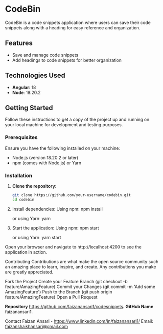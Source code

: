# CodeBin

CodeBin is a code snippets application where users can save their code snippets along with a heading for easy reference and organization.

## Features

- Save and manage code snippets
- Add headings to code snippets for better organization

## Technologies Used

- **Angular**: 18
- **Node**: 18.20.2

## Getting Started

Follow these instructions to get a copy of the project up and running on your local machine for development and testing purposes.

### Prerequisites

Ensure you have the following installed on your machine:

- Node.js (version 18.20.2 or later)
- npm (comes with Node.js) or Yarn

### Installation

1. **Clone the repository**:
   ```bash
   git clone https://github.com/your-username/codebin.git
   cd codebin
2. Install dependencies:
   Using npm:
   npm install

   or using Yarn:
   yarn
   
4. Start the application:
   Using npm:
   npm start

   or using Yarn:
   yarn start
   
Open your browser and navigate to http://localhost:4200 to see the application in action.

Contributing
Contributions are what make the open source community such an amazing place to learn, inspire, and create. Any contributions you make are greatly appreciated.

Fork the Project
Create your Feature Branch (git checkout -b feature/AmazingFeature)
Commit your Changes (git commit -m 'Add some AmazingFeature')
Push to the Branch (git push origin feature/AmazingFeature)
Open a Pull Request


**Repository** https://github.com/faizanansari1/codesnippets.
**GitHub Name** faizanansari1.

Contact
Faizan Ansari - https://www.linkedin.com/in/faizanansari1/
Email: faizanshaikhansari@gmail.com


   

